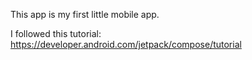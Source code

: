 This app is my first little mobile app.

I followed this tutorial: 
https://developer.android.com/jetpack/compose/tutorial
